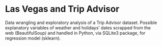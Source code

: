 # Las Vegas and Trip Advisor
Data wrangling and exploratory analysis of a Trip Advisor dataset. Possible explanatory variables of weather and holidays’ dates scrapped from the web (BeautifulSoup) and handled in Python, via SQLite3 package, for regression model (sklearn). 
